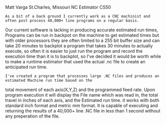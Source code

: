 Matt Varga                   St.Charles, Missouri                 NC Estimator CS50

    As a bit of a back ground I currently work as a CNC machinist and often post process 40,000+ line programs on a regular basis.
Our current software is lacking in producing accurate estimated run times, Programs can be run in backpot on the machine to get
estimated times but with older processors they are often limited to a 255 bit buffer size and can take 20 minutes to backplot a
program that takes 30 minutes to actually execute, so often it is easier to just run the program and record the execution time than
it is to backplot, so I've decided it would be worth while to make a runtime estimator that used the actual .nc file to create an
anticipated run time.

    I've created a program that processes large .NC files and produces an estimated Machine run time based on the
total movement of each axis(X,Y,Z) and the programmed feed rate.  Upon program execution it will display the File name which was read
in, the total travel in inches of each axis, and the Estimated run time. it works with both standard inch format and metric mm format.
It is capable of executing and returning the results of a 40,000+ line .NC file in less than 1 second without any preperation of the
file.
